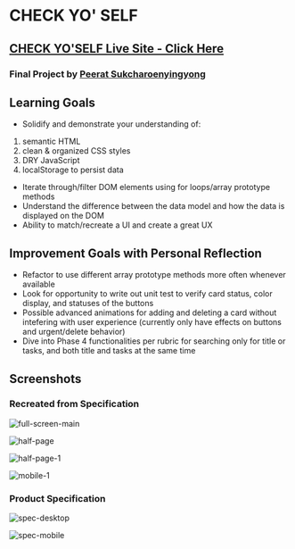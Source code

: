 # CHECK YO' SELF

## [CHECK YO'SELF Live Site - Click Here](https://peeratmac.github.io/check-yo-self/)

### Final Project by [Peerat Sukcharoenyingyong](https://github.com/peeratmac)

## Learning Goals

- Solidify and demonstrate your understanding of:

1. semantic HTML
1. clean & organized CSS styles
1. DRY JavaScript
1. localStorage to persist data

- Iterate through/filter DOM elements using for loops/array prototype methods
- Understand the difference between the data model and how the data is displayed on the DOM
- Ability to match/recreate a UI and create a great UX

## Improvement Goals with Personal Reflection

- Refactor to use different array prototype methods more often whenever available
- Look for opportunity to write out unit test to verify card status, color display, and statuses of the buttons
- Possible advanced animations for adding and deleting a card without intefering with user experience (currently only have effects on buttons and urgent/delete behavior)
- Dive into Phase 4 functionalities per rubric for searching only for title or tasks, and both title and tasks at the same time

## Screenshots

### Recreated from Specification

![full-screen-main](screenshots/full-screen-main.png 'Full Screen Main Area')

![half-page](screenshots/half-screen-with-temp-tasks.png 'Full Screen with Some Tasks in composing ToDo phase')

![half-page-1](screenshots/half-screen-urgency-filtered.png 'Shrunken to approximately half screen size')

![mobile-1](screenshots/mobile-layout-full-screen.png 'Mobile Layout')

### Product Specification

![spec-desktop](screenshots/check-yo-self-spec.jpg 'Desktop Spec')

![spec-mobile](screenshots/check-yo-self-spec-mobile.jpg 'Mobile Spec')
